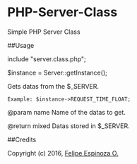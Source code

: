 # PHP-Server-Class
Simple PHP Server Class

##Usage

  include "server.class.php";
  
  $instance = Server::getInstance();
  
  Gets datas from the $_SERVER.
  
    Example: $instance->REQUEST_TIME_FLOAT;
  
  @param    name    Name of the datas to get.
  
  @return   mixed   Datas stored in $_SERVER.

##Credits

Copyright (c) 2016, [Felipe Espinoza O.](https://github.com/fespinozadeveloper)
